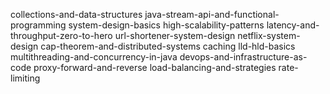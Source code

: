 collections-and-data-structures
java-stream-api-and-functional-programming
system-design-basics
high-scalability-patterns
latency-and-throughput-zero-to-hero
url-shortener-system-design
netflix-system-design
cap-theorem-and-distributed-systems
caching
lld-hld-basics
multithreading-and-concurrency-in-java
devops-and-infrastructure-as-code
proxy-forward-and-reverse
load-balancing-and-strategies
rate-limiting